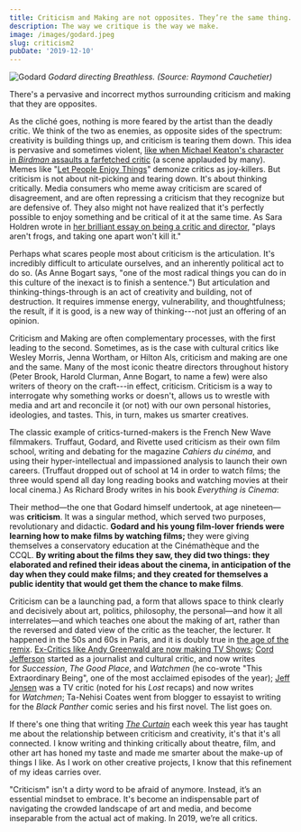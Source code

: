 ```yaml
---
title: Criticism and Making are not opposites. They’re the same thing.
description: The way we critique is the way we make.
image: /images/godard.jpeg
slug: criticism2
pubDate: '2019-12-10'
---
```


![Godard](/images/godard.jpeg)
_Godard directing Breathless. (Source: Raymond Cauchetier)_

There's a pervasive and incorrect mythos surrounding criticism and making that they are opposites.

As the cliché goes, nothing is more feared by the artist than the deadly critic. We think of the two as enemies, as opposite sides of the spectrum: creativity is building things up, and criticism is tearing them down. This idea is pervasive and sometimes violent, [like when Michael Keaton's character in ](https://www.youtube.com/watch?v=4d5KovCbU8w)_[Birdman ](https://www.youtube.com/watch?v=4d5KovCbU8w)_[assaults a farfetched critic](https://www.youtube.com/watch?v=4d5KovCbU8w) (a scene applauded by many). Memes like "[Let People Enjoy Things](https://knowyourmeme.com/memes/let-people-enjoy-things)" demonize critics as joy-killers. But criticism is not about nit-picking and tearing down. It's about thinking critically. Media consumers who meme away criticism are scared of disagreement, and are often repressing a criticism that they recognize but are defensive of. They also might not have realized that it's perfectly possible to enjoy something and be critical of it at the same time. As Sara Holdren wrote in [her brilliant essay on being a critic and director](https://www.vulture.com/2018/12/i-make-plays-i-write-criticism-im-not-my-own-enemy.html), "plays aren't frogs, and taking one apart won't kill it."

Perhaps what scares people most about criticism is the articulation. It's incredibly difficult to articulate ourselves, and an inherently political act to do so. (As Anne Bogart says, "one of the most radical things you can do in this culture of the inexact is to finish a sentence.") But articulation and thinking-things-through is an act of creativity and building, not of destruction. It requires immense energy, vulnerability, and thoughtfulness; the result, if it is good, is a new way of thinking---not just an offering of an opinion.

Criticism and Making are often complementary processes, with the first leading to the second. Sometimes, as is the case with cultural critics like Wesley Morris, Jenna Wortham, or Hilton Als, criticism and making are one and the same. Many of the most iconic theatre directors throughout history (Peter Brook, Harold Clurman, Anne Bogart, to name a few) were also writers of theory on the craft---in effect, criticism. Criticism is a way to interrogate why something works or doesn't, allows us to wrestle with media and art and reconcile it (or not) with our own personal histories, ideologies, and tastes. This, in turn, makes us smarter creatives.

The classic example of critics-turned-makers is the French New Wave filmmakers. Truffaut, Godard, and Rivette used criticism as their own film school, writing and debating for the magazine *Cahiers du cinéma*, and using their hyper-intellectual and impassioned analysis to launch their own careers. (Truffaut dropped out of school at 14 in order to watch films; the three would spend all day long reading books and watching movies at their local cinema.) As Richard Brody writes in his book *Everything is Cinema*:

Their method—the one that Godard himself undertook, at age nineteen—was **criticism**. It was a singular method, which served two purposes, revolutionary and didactic. **Godard and his young film-lover friends were learning how to make films by watching films;** they were giving themselves a conservatory education at the Cinémathèque and the CCQL. **By writing about the films they saw, they did two things: they elaborated and refined their ideas about the cinema, in anticipation of the day when they could make films; and they created for themselves a public identity that would get them the chance to make films**.

Criticism can be a launching pad, a form that allows space to think clearly and decisively about art, politics, philosophy, the personal—and how it all interrelates—and which teaches one about the making of art, rather than the reversed and dated view of the critic as the teacher, the lecturer. It happened in the 50s and 60s in Paris, and it is doubly true in [the age of the remix](https://guscuddy.substack.com/p/the-curtain-32-the-age-of-the-remix). [Ex-Critics like Andy Greenwald are now making TV Shows](https://www.nytimes.com/2019/10/22/arts/television/andy-greenwald-the-watch-podcast-briarpatch.html); [Cord Jefferson](https://cordjefferson.tumblr.com/work) started as a journalist and cultural critic, and now writes for *Succession*, *The Good Place*, and *Watchmen* (he co-wrote "This Extraordinary Being", one of the most acclaimed episodes of the year); [Jeff Jensen](https://twitter.com/ewdocjensen?lang=en) was a TV critic (noted for his *Lost* recaps) and now writes for *Watchmen*; Ta-Nehisi Coates went from blogger to essayist to writing for the *Black Panther* comic series and his first novel. The list goes on.

If there's one thing that writing [_The Curtain_](https://guscuddy.substack.com/) each week this year has taught me about the relationship between criticism and creativity, it's that it's all connected. I know writing and thinking critically about theatre, film, and other art has honed my taste and made me smarter about the make-up of things I like. As I work on other creative projects, I know that this refinement of my ideas carries over.

"Criticism" isn't a dirty word to be afraid of anymore. Instead, it’s an essential mindset to embrace. It's become an indispensable part of navigating the crowded landscape of art and media, and become inseparable from the actual act of making. In 2019, we’re all critics.
